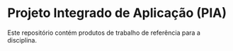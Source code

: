 # Projeto Integrado de Aplicação (PIA)

Este repositório contém produtos de trabalho de referência para a disciplina.

